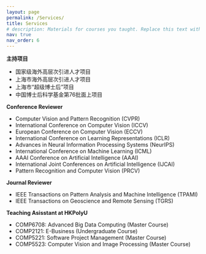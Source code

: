 ```yaml
---
layout: page
permalink: /Services/
title: Services
# description: Materials for courses you taught. Replace this text with your description.
nav: true
nav_order: 6
---
```


**主持项目**
* 国家级海外高层次引进人才项目
* 上海市海外高层次引进人才项目
* 上海市“超级博士后”项目
* 中国博士后科学基金第76批面上项目

**Conference Reviewer**
* Computer Vision and Pattern Recognition (CVPR)
* International Conference on Computer Vision (ICCV)
* European Conference on Computer Vision (ECCV)
* International Conference on Learning Representations (ICLR)
* Advances in Neural Information Processing Systems (NeurIPS)
* International Conference on Machine Learning (ICML)
* AAAI Conference on Artificial Intelligence (AAAI)
* International Joint Conferences on Artificial Intelligence (IJCAI)
* Pattern Recognition and Computer Vision (PRCV)

**Journal Reviewer**
* IEEE Transactions on Pattern Analysis and Machine Intelligence (TPAMI)
* IEEE Transactions on Geoscience and Remote Sensing (TGRS)
<!-- International Joint Conferences on Artificial Intelligence (IJCAI), 2020-2024 -->
<!-- ACM International Conference on Multimedia (ACM MM), 2021-2023 -->

**Teaching Asisstant at HKPolyU**

* COMP6708: Advanced Big Data Computing (Master Course)
* COMP2121: E-Business (Undergraduate Course)
* COMP5221: Software Project Management (Master Course)
* COMP5523: Computer Vision and Image Processing (Master Course)

